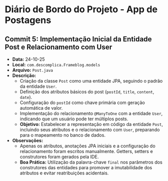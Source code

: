 # Diário de Bordo do Projeto - App de Postagens

## Commit 5: Implementação Inicial da Entidade Post e Relacionamento com User
- **Data:** 24-10-25
- **Local:** `com.descomplica.Frameblog.models`
- **Arquivo:** `Post.java`
- **Descrição:**
    - Criação da classe `Post` como uma entidade JPA, seguindo o padrão da entidade `User`.
    - Definição dos atributos básicos do post (`postId`, `title`, `content`, `date`).
    - Configuração do `postId` como chave primária com geração automática de valor.
    - Implementação do relacionamento `@ManyToOne` com a entidade `User`, indicando que um usuário pode ter múltiplos posts.
    - **Objetivo:** Estabelecer a representação em código da entidade `Post`, incluindo seus atributos e o relacionamento com `User`, preparando para o mapeamento no banco de dados.
- **Observações:**
    - Apenas os atributos, anotações JPA iniciais e a configuração do relacionamento foram escritos manualmente. Getters, setters e construtores foram gerados pela IDE.
    - **Boa Prática:** Utilização da palavra-chave `final` nos parâmetros dos construtores das entidades para promover a imutabilidade dos atributos e evitar reatribuições acidentais.